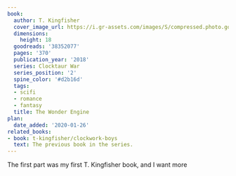 ```yaml
---
book:
  author: T. Kingfisher
  cover_image_url: https://i.gr-assets.com/images/S/compressed.photo.goodreads.com/books/1517810851l/38352077._SY475_.jpg
  dimensions:
    height: 18
  goodreads: '38352077'
  pages: '370'
  publication_year: '2018'
  series: Clocktaur War
  series_position: '2'
  spine_color: '#d2b16d'
  tags:
  - scifi
  - romance
  - fantasy
  title: The Wonder Engine
plan:
  date_added: '2020-01-26'
related_books:
- book: t-kingfisher/clockwork-boys
  text: The previous book in the series.
---
```


The first part was my first T. Kingfisher book, and I want more
